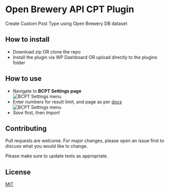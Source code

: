 # Open Brewery API CPT Plugin
Create Custom Post Type using Open Brewery DB dataset

## How to install
- Download zip OR clone the repo
- Install the plugin via WP Dashboard OR upload directly to the plugins folder

## How to use
- Navigate to **BCPT Settings page** <br>
![BCPT Settings menu](http://projects.exaktech.com/wpenv/wp-content/uploads/2022/01/bcpt.png)
- Enter numbers for result limit, and page as per [docs](https://www.openbrewerydb.org/documentation/01-listbreweries) <br>
![BCPT Settings menu](http://projects.exaktech.com/wpenv/wp-content/uploads/2022/01/bcpt-1.jpg)
- *Save* first, then *Import*


## Contributing
Pull requests are welcome. For major changes, please open an issue first to discuss what you would like to change.

Please make sure to update tests as appropriate.

## License
[MIT](https://choosealicense.com/licenses/mit/)
